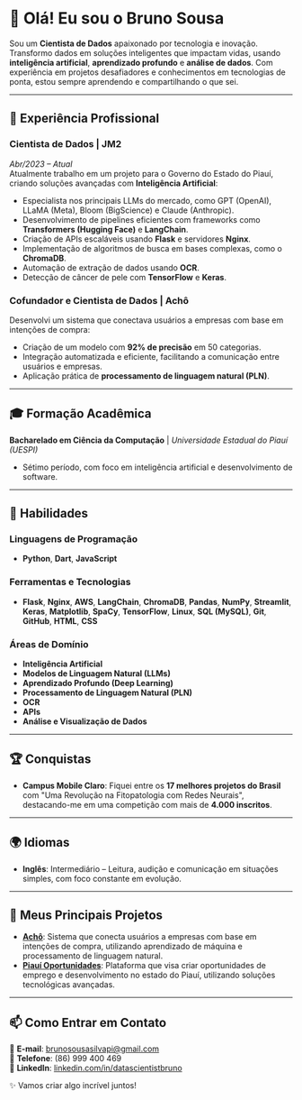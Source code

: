 # 👋 Olá! Eu sou o Bruno Sousa  

Sou um **Cientista de Dados** apaixonado por tecnologia e inovação. Transformo dados em soluções inteligentes que impactam vidas, usando **inteligência artificial**, **aprendizado profundo** e **análise de dados**. Com experiência em projetos desafiadores e conhecimentos em tecnologias de ponta, estou sempre aprendendo e compartilhando o que sei.  

---

## 💼 Experiência Profissional  

### **Cientista de Dados** | JM2  
*Abr/2023 – Atual*  
Atualmente trabalho em um projeto para o Governo do Estado do Piauí, criando soluções avançadas com **Inteligência Artificial**:  
- Especialista nos principais LLMs do mercado, como GPT (OpenAI), LLaMA (Meta), Bloom (BigScience) e Claude (Anthropic).  
- Desenvolvimento de pipelines eficientes com frameworks como **Transformers (Hugging Face)** e **LangChain**.  
- Criação de APIs escaláveis usando **Flask** e servidores **Nginx**.  
- Implementação de algoritmos de busca em bases complexas, como o **ChromaDB**.  
- Automação de extração de dados usando **OCR**.  
- Detecção de câncer de pele com **TensorFlow** e **Keras**.  

### **Cofundador e Cientista de Dados** | Achô  
Desenvolvi um sistema que conectava usuários a empresas com base em intenções de compra:  
- Criação de um modelo com **92% de precisão** em 50 categorias.  
- Integração automatizada e eficiente, facilitando a comunicação entre usuários e empresas.  
- Aplicação prática de **processamento de linguagem natural (PLN)**.  

---

## 🎓 Formação Acadêmica  
**Bacharelado em Ciência da Computação** | *Universidade Estadual do Piauí (UESPI)*  
- Sétimo período, com foco em inteligência artificial e desenvolvimento de software.  

---

## 🚀 Habilidades  

### Linguagens de Programação  
- **Python**, **Dart**, **JavaScript**  

### Ferramentas e Tecnologias  
- **Flask**, **Nginx**, **AWS**, **LangChain**, **ChromaDB**, **Pandas**, **NumPy**, **Streamlit**, **Keras**, **Matplotlib**, **SpaCy**, **TensorFlow**, **Linux**, **SQL (MySQL)**, **Git**, **GitHub**, **HTML**, **CSS**  

### Áreas de Domínio  
- **Inteligência Artificial**  
- **Modelos de Linguagem Natural (LLMs)**  
- **Aprendizado Profundo (Deep Learning)**  
- **Processamento de Linguagem Natural (PLN)**  
- **OCR**  
- **APIs**  
- **Análise e Visualização de Dados**  

---

## 🏆 Conquistas  
- **Campus Mobile Claro**: Fiquei entre os **17 melhores projetos do Brasil** com "Uma Revolução na Fitopatologia com Redes Neurais", destacando-me em uma competição com mais de **4.000 inscritos**.  

---

## 🌍 Idiomas  
- **Inglês**: Intermediário – Leitura, audição e comunicação em situações simples, com foco constante em evolução.  

---

## 🚀 Meus Principais Projetos  
- **[Achô](https://acho.jm2.tec.br/)**: Sistema que conecta usuários a empresas com base em intenções de compra, utilizando aprendizado de máquina e processamento de linguagem natural.  
- **[Piauí Oportunidades](https://piauioportunidades.pi.gov.br/)**: Plataforma que visa criar oportunidades de emprego e desenvolvimento no estado do Piauí, utilizando soluções tecnológicas avançadas.  

---

## 📫 Como Entrar em Contato  
📧 **E-mail**: brunosousasilvapi@gmail.com  
📱 **Telefone**: (86) 999 400 469  
💼 **LinkedIn**: [linkedin.com/in/datascientistbruno](https://www.linkedin.com/in/datascientistbruno)  

✨ Vamos criar algo incrível juntos!
